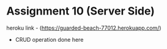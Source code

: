 # Assignment 10 (Server Side)
heroku link - (https://guarded-beach-77012.herokuapp.com/)

* CRUD operation done here
